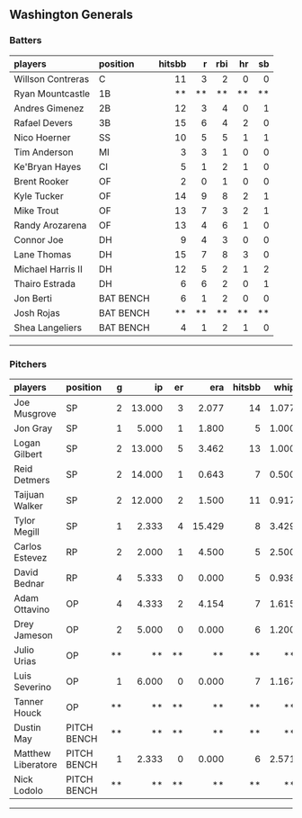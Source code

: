 ## Washington Generals

### Batters

 
|players           |position  | hitsbb|  r| rbi| hr| sb| 
|:-----------------|:---------|------:|--:|---:|--:|--:| 
|Willson Contreras |C         |     11|  3|   2|  0|  0| 
|Ryan Mountcastle  |1B        |     **| **|  **| **| **| 
|Andres Gimenez    |2B        |     12|  3|   4|  0|  1| 
|Rafael Devers     |3B        |     15|  6|   4|  2|  0| 
|Nico Hoerner      |SS        |     10|  5|   5|  1|  1| 
|Tim Anderson      |MI        |      3|  3|   1|  0|  0| 
|Ke'Bryan Hayes    |CI        |      5|  1|   2|  1|  0| 
|Brent Rooker      |OF        |      2|  0|   1|  0|  0| 
|Kyle Tucker       |OF        |     14|  9|   8|  2|  1| 
|Mike Trout        |OF        |     13|  7|   3|  2|  1| 
|Randy Arozarena   |OF        |     13|  4|   6|  1|  0| 
|Connor Joe        |DH        |      9|  4|   3|  0|  0| 
|Lane Thomas       |DH        |     15|  7|   8|  3|  0| 
|Michael Harris II |DH        |     12|  5|   2|  1|  2| 
|Thairo Estrada    |DH        |      6|  6|   2|  0|  1| 
|Jon Berti         |BAT BENCH |      6|  1|   2|  0|  0| 
|Josh Rojas        |BAT BENCH |     **| **|  **| **| **| 
|Shea Langeliers   |BAT BENCH |      4|  1|   2|  1|  0| 


* * *

### Pitchers

 
|players            |position    |  g|     ip| er|    era| hitsbb|  whip| so|  w| sv| 
|:------------------|:-----------|--:|------:|--:|------:|------:|-----:|--:|--:|--:| 
|Joe Musgrove       |SP          |  2| 13.000|  3|  2.077|     14| 1.077| 13|  1|  0| 
|Jon Gray           |SP          |  1|  5.000|  1|  1.800|      5| 1.000|  4|  0|  0| 
|Logan Gilbert      |SP          |  2| 13.000|  5|  3.462|     13| 1.000|  9|  1|  0| 
|Reid Detmers       |SP          |  2| 14.000|  1|  0.643|      7| 0.500| 18|  0|  0| 
|Taijuan Walker     |SP          |  2| 12.000|  2|  1.500|     11| 0.917| 11|  2|  0| 
|Tylor Megill       |SP          |  1|  2.333|  4| 15.429|      8| 3.429|  2|  0|  0| 
|Carlos Estevez     |RP          |  2|  2.000|  1|  4.500|      5| 2.500|  1|  1|  1| 
|David Bednar       |RP          |  4|  5.333|  0|  0.000|      5| 0.938|  6|  0|  2| 
|Adam Ottavino      |OP          |  4|  4.333|  2|  4.154|      7| 1.615|  6|  0|  0| 
|Drey Jameson       |OP          |  2|  5.000|  0|  0.000|      6| 1.200|  6|  0|  0| 
|Julio Urias        |OP          | **|     **| **|     **|     **|    **| **| **| **| 
|Luis Severino      |OP          |  1|  6.000|  0|  0.000|      7| 1.167|  4|  1|  0| 
|Tanner Houck       |OP          | **|     **| **|     **|     **|    **| **| **| **| 
|Dustin May         |PITCH BENCH | **|     **| **|     **|     **|    **| **| **| **| 
|Matthew Liberatore |PITCH BENCH |  1|  2.333|  0|  0.000|      6| 2.571|  3|  0|  0| 
|Nick Lodolo        |PITCH BENCH | **|     **| **|     **|     **|    **| **| **| **| 


* * *


